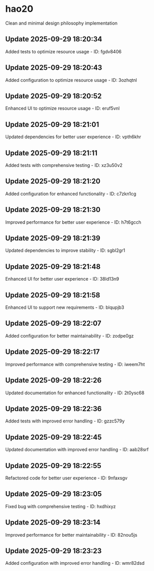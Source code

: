 # hao20
Clean and minimal design philosophy implementation

## Update 2025-09-29 18:20:34
Added tests to optimize resource usage - ID: fgdv8406


## Update 2025-09-29 18:20:43
Added configuration to optimize resource usage - ID: 3ozhqtnl


## Update 2025-09-29 18:20:52
Enhanced UI to optimize resource usage - ID: eruf5vnl


## Update 2025-09-29 18:21:01
Updated dependencies for better user experience - ID: vpth6khr


## Update 2025-09-29 18:21:11
Added tests with comprehensive testing - ID: xz3u50v2


## Update 2025-09-29 18:21:20
Added configuration for enhanced functionality - ID: c7zkn1cg


## Update 2025-09-29 18:21:30
Improved performance for better user experience - ID: h7t6gcch


## Update 2025-09-29 18:21:39
Updated dependencies to improve stability - ID: sgbl2gr1


## Update 2025-09-29 18:21:48
Enhanced UI for better user experience - ID: 38ld13n9


## Update 2025-09-29 18:21:58
Enhanced UI to support new requirements - ID: blqupjb3


## Update 2025-09-29 18:22:07
Added configuration for better maintainability - ID: zodpe0gz


## Update 2025-09-29 18:22:17
Improved performance with comprehensive testing - ID: iweem7ht


## Update 2025-09-29 18:22:26
Updated documentation for enhanced functionality - ID: 2t0ysc68


## Update 2025-09-29 18:22:36
Added tests with improved error handling - ID: gzzc579y


## Update 2025-09-29 18:22:45
Updated documentation with improved error handling - ID: aab28srf


## Update 2025-09-29 18:22:55
Refactored code for better user experience - ID: 9nfaxsgv


## Update 2025-09-29 18:23:05
Fixed bug with comprehensive testing - ID: hxdhixyz


## Update 2025-09-29 18:23:14
Improved performance for better maintainability - ID: 82nou5js


## Update 2025-09-29 18:23:23
Added configuration with improved error handling - ID: wmr82dsd

